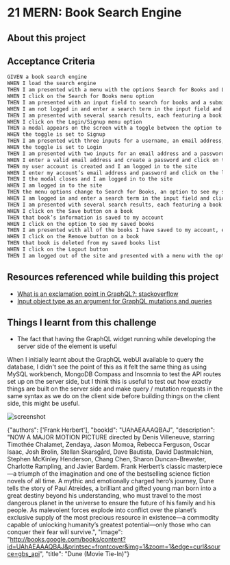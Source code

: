 # 21 MERN: Book Search Engine

## About this project

## Acceptance Criteria

```md
GIVEN a book search engine
WHEN I load the search engine
THEN I am presented with a menu with the options Search for Books and Login/Signup and an input field to search for books and a submit button
WHEN I click on the Search for Books menu option
THEN I am presented with an input field to search for books and a submit button
WHEN I am not logged in and enter a search term in the input field and click the submit button
THEN I am presented with several search results, each featuring a book’s title, author, description, image, and a link to that book on the Google Books site
WHEN I click on the Login/Signup menu option
THEN a modal appears on the screen with a toggle between the option to log in or sign up
WHEN the toggle is set to Signup
THEN I am presented with three inputs for a username, an email address, and a password, and a signup button
WHEN the toggle is set to Login
THEN I am presented with two inputs for an email address and a password and login button
WHEN I enter a valid email address and create a password and click on the signup button
THEN my user account is created and I am logged in to the site
WHEN I enter my account’s email address and password and click on the login button
THEN I the modal closes and I am logged in to the site
WHEN I am logged in to the site
THEN the menu options change to Search for Books, an option to see my saved books, and Logout
WHEN I am logged in and enter a search term in the input field and click the submit button
THEN I am presented with several search results, each featuring a book’s title, author, description, image, and a link to that book on the Google Books site and a button to save a book to my account
WHEN I click on the Save button on a book
THEN that book’s information is saved to my account
WHEN I click on the option to see my saved books
THEN I am presented with all of the books I have saved to my account, each featuring the book’s title, author, description, image, and a link to that book on the Google Books site and a button to remove a book from my account
WHEN I click on the Remove button on a book
THEN that book is deleted from my saved books list
WHEN I click on the Logout button
THEN I am logged out of the site and presented with a menu with the options Search for Books and Login/Signup and an input field to search for books and a submit button  
```

## Resources referenced while building this project

- [What is an exclamation point in GraphQL?: stackoverflow](https://stackoverflow.com/questions/50684231/what-is-an-exclamation-point-in-graphql)
- [Input object type as an argument for GraphQL mutations and queries](https://atheros.ai/blog/input-object-type-as-an-argument-for-graphql-mutations-and-queries)

## Things I learnt from this challenge

- The fact that having the GraphQL widget running while developing the server side of the element is useful

When I initially learnt about the GraphQL webUI available to query the database, I didn't see the point of this as it felt the same thing as using MySQL workbench, MongoDB Compass and Insomnia to test the API routes set up on the server side, but I think this is useful to test out how exactly things are built on the server side and make query / mutation requests in the same syntax as we do on the client side before building things on the client side, this might be useful.

![screenshot]("https://github.com/mitsukaichi/book-search-engine/assets/45612744/bd160ceb-ddd6-4d10-8c4c-2bc8ffccb32d)



{"authors": ['Frank Herbert'],
"bookId": "UAhAEAAAQBAJ",
"description": "NOW A MAJOR MOTION PICTURE directed by Denis Villeneuve, starring Timothée Chalamet, Zendaya, Jason Momoa, Rebecca Ferguson, Oscar Isaac, Josh Brolin, Stellan Skarsgård, Dave Bautista, David Dastmalchian, Stephen McKinley Henderson, Chang Chen, Sharon Duncan-Brewster, Charlotte Rampling, and Javier Bardem. Frank Herbert’s classic masterpiece—a triumph of the imagination and one of the bestselling science fiction novels of all time. A mythic and emotionally charged hero’s journey, Dune tells the story of Paul Atreides, a brilliant and gifted young man born into a great destiny beyond his understanding, who must travel to the most dangerous planet in the universe to ensure the future of his family and his people. As malevolent forces explode into conflict over the planet’s exclusive supply of the most precious resource in existence—a commodity capable of unlocking humanity’s greatest potential—only those who can conquer their fear will survive.",
"image": "http://books.google.com/books/content?id=UAhAEAAAQBAJ&printsec=frontcover&img=1&zoom=1&edge=curl&source=gbs_api",
"title": "Dune (Movie Tie-In)"}